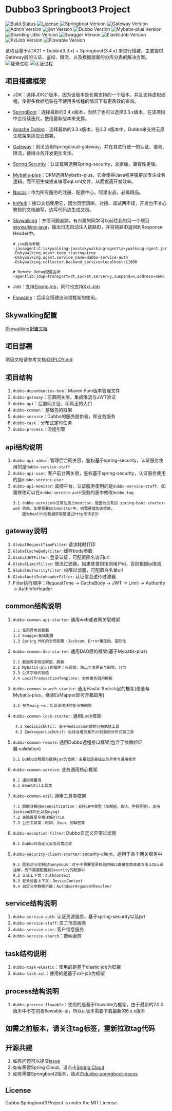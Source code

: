 # Dubbo3 Springboot3 Project

[![Build Status](https://img.shields.io/badge/Build-ZhiQinlsZhen-red)](https://github.com/ZhiQinIsZhen)
[![License](https://img.shields.io/badge/License-MIT-yellow)](https://github.com/ZhiQinIsZhen/auth-netty/blob/main/LICENSE)
![Springboot Version](https://img.shields.io/badge/Springboot-3.4.1-brightgreen)
![Gateway Version](https://img.shields.io/badge/Gateway-4.1.5-brightgreen)
![Admin Version](https://img.shields.io/badge/Admin-3.4.1-brightgreen)
![jjwt Version](https://img.shields.io/badge/jjwt-0.12.6-brightgreen)
![Dubbo Version](https://img.shields.io/badge/Dubbo-3.3.2-brightgreen)
![Mybatis-plus Version](https://img.shields.io/badge/MybatisPlus-3.5.9-brightgreen)
![Sharding-jdbc Version](https://img.shields.io/badge/ShardingJdbc-5.5.1-brightgreen)
![Swagger Version](https://img.shields.io/badge/knife4j-4.4.0-brightgreen)
![ElasticJob Version](https://img.shields.io/badge/elasticjob-3.0.4-brightgreen)
![XxlJob Version](https://img.shields.io/badge/xxljob-2.4.2-brightgreen)
![Flowable Version](https://img.shields.io/badge/flowable-7.1.0-brightgreen)

该项目基于JDK21 + Dubbo(3.3.x) + Springboot(3.4.x) 来进行搭建，主要提供Gateway层的认证、鉴权、限流，以及数据层面的分库分表的解决方案。
![登录过程](/document/login.png)
![认证过程](/document/authority.png)

## 项目搭建框架

- JDK：选择JDK21版本，因为该版本是长期支持的一个版本，并且支持虚拟线程，使得多数据组装在不使用多线程的情况下有更高效的查询。
- [SpringBoot](https://spring.io/projects/spring-boot)：选择最新的3.4.x版本，当然了也可以选择3.3.x版本，在该项目中会持续迭代，使用最新版本来支撑。
- [Apache Dubbo](https://cn.dubbo.apache.org/zh-cn/index.html)：选择最新的3.3.x版本，在3.3.x版本中，Dubbo来支持云原生框架来适应云部署。
- [Gateway](https://spring.io/projects/spring-cloud-gateway)：网关选用Springcloud-gateway，并在其进行统一的认证、鉴权、限流，使得业务开发更加专注。
- [Spring Security](https://spring.io/projects/spring-security)：认证框架选用Spring-security，全家桶，兼容性更强。
- [Mybatis-plus](https://baomidou.com/)：ORM选择Mybatis-plus，它会使得Java程序猿更加专注业务逻辑，而不用生成或者编写sql.xml文件，从而提高开发效率。
- [Nacos](https://nacos.io/zh-cn/)：作为所有服务的注册、配置中心，阿里出品，必属精品。
- [knife4j](https://doc.xiaominfo.com)：接口文档使用它，因为页面清晰，对接、调试两不误，开发也不关心繁琐的文档编写，边写代码边生成文档。
- [Skywalking](https://skywalking.apache.org/)：方便问题追踪，有兴趣的同学可以前往我的另一个项目[skywalking-java](https://github.com/ZhiQinIsZhen/skywalking-java)，输出日志自动注入链路ID，并将链路ID返回到Response Header中。
   ```properties
   # jvm启动参数
   -javaagent:C:\skywalking-java\skywalking-agent\skywalking-agent.jar
   -Dskywalking.agent.keep_tracing=true
   -Dskywalking.agent.service_name=dubbo-service-auth
   -Dskywalking.collector.backend_service=localhost:11800
   
   # Remote Debug配置监听
   -agentlib:jdwp=transport=dt_socket,server=y,suspend=n,address=6666
   ```
  
- Job：支持[ElasticJob](https://shardingsphere.apache.org/elasticjob)，同时也支持[Xxl-Job](https://www.xuxueli.com/xxl-job/)
- [Flowable](https://www.flowable.com/open-source)：后续会搭建出流程框架的使用。

## Skywalking配置

[Skywalking配置文档](https://github.com/ZhiQinIsZhen/dubbo-springboot3/tree/main/document/README.md)

## 项目部署
项目文档请参考文档:[DEPLOY.md](https://github.com/ZhiQinIsZhen/dubbo-springboot3/tree/main/document/DEPLOY.md)

## 项目结构

1. `dubbo-dependencies-bom`：Maven Pom版本管理文件
2. `dubbo-gateway`：前置网关层，集成限流与JWT验证
3. `dubbo-api`：后置网关层，即真正的入口
4. `dubbo-common`：基础包的框架
5. `dubbo-service`：Dubbo的服务提供者，即业务服务
6. `dubbo-task`：分布式定时任务
7. `dubbo-process`：流程引擎

## api结构说明

1. `dubbo-api-admin`: 管理后台网关层，鉴权基于spring-security，认证服务使用的是`dubbo-service-staff`
2. `dubbo-api-user`: 客户前台网关层，鉴权基于spring-security，认证服务使用的是`dubbo-service-user`
3. `dubbo-api-monitor`: 监控平台，认证服务使用的是`dubbo-service-staff`，如需修改可以在`dubbo-service-auth`服务的表中修改`dubbo_tag`
    ```text
    3.1 dubbo-service中没有注册上monitor，是因为没有加 spring-boot-starter-web 依赖，如果需要加入monitor中，则需要增加该依赖，
        因为health的数据获取是通过http来请求的
    ```
## gateway说明
1. `GlobalRequestTimeFilter`: 请求耗时打印
2. `GlobalCacheBodyFilter`: 缓存body参数
3. `GlobalJWTFilter`: 登录认证，可配置匿名访问url
4. `GlobalLimitFilter`: 限流过滤器，如果登录则按照用户id，否则根据ip限流
5. `GlobalAuthorityFilter`: 权限过滤器，可配置白名单url
6. `GlobalAuthInfoHeaderFilter`: 认证信息透传过滤器
7. Filter执行顺序：RequestTime -> CacheBody -> JWT -> Limit -> Authority -> AuthInfoHeader

## common结构说明

1. `dubbo-common-api-starter`: 通用web或者网关层框架
    ```text
    1.1 全局异常拦截器
    1.2 Swagger基础配置
    1.3 Spring MVC的全局配置：Jackson、Error重定向、国际化
    ```
2. `dubbo-common-dao-starter`: 通用DAO层的框架(基于Mybatis-plus)
    ```text
    2.1 数据库字段加解密、脱敏
    2.2 Mybatis-plus的插件：乐观锁、防止全表更新与删除、分页
    2.3 公共字段的赋值
    2.4 LocalTransactionTemplate: 本地事务调用模板
    ```
3. `dubbo-common-search-starter`: 通用Elastic Search层的框架(借鉴与Mybatis-plus，继承EsMapper即可开箱即用)
    ````text
    3.1 参考easy-es：后续该模块可能会被删除
    ````
4. `dubbo-common-lock-starter`: 通用Lock框架
   ```text
    4.1 RedisLockUtil: 基于Redisson封装的分布式锁工具
    4.2 ZookeeperLockUtil: 后续会增加基于zk封装的分布式锁工具
    ```
5. `dubbo-common-remote`: 通用Dubbo远程接口框架(包含了参数验证器:validation)
    ```text
    5.1 Dubbo远程服务提供jar的依赖：主要就是基础业务异常与通用枚举
    ```
6. `dubbo-common-service`: 业务通用核心框架
    ```text
    6.1 通用常量池
    6.2 BeanUtil工具类
    ```
7. `dubbo-common-util`: 通用工具类框架
    ```text
    7.1 脱敏注解@Desensitization：支持10中类型（加解密、DFA、手机号等），支持Jackson序列化以及mysql
    7.2 去除首尾空格注解@Trim
    7.3 公告工具类：时间、Json、加解密等
    ```
8. `dubbo-exception-filter`: Dubbo自定义异常过滤器
    ```text
    8.1 Dubbo对自定义业务异常过滤
    ```
9. `dubbo-security-client-starter`: security-client，适用于各个网关服务中
    ```text
    9.1 匿名访问注解@Anonymous：对于不需要登录校验的接口直接在类或者方法上加上该注解，而不需要配置到Security的配置中
    9.2 认证上下文：AuthContext
    9.3 登录设备上下文：DeviceContext
    9.4 自定义参数解析器：AuthUserArgumentResolver
    ```

## service结构说明

1. `dubbo-service-auth`: 认证资源服务，基于spring-security以及jwt
2. `dubbo-service-staff`: 员工信息服务
3. `dubbo-service-user`: 客户信息服务
4. `dubbo-service-search`：搜索服务

## task结构说明
1. `dubbo-task-elastic`：使用的是基于elastic job为框架
2. `dubbo-task-xxl`：使用的是基于xxl-job为框架

## process结构说明
1. `dubbo-process-flowable`：使用的是基于flowable为框架，由于最新的7.0.0版本中不在包含flowable-ui，所以ui版本需要下载最新的6.x.x版本

## 如需之前版本，请关注tag标签，重新拉取tag代码

## 开源共建
1. 如有问题可以提交[issue](https://github.com/ZhiQinIsZhen/dubbo-springboot3/issues)
2. 如有需要Spring Cloud，请点击[Spring Cloud](https://github.com/ZhiQinIsZhen/springcloud-demo)
3. 如有需要Springboot2版本，请点击[dubbo-springboot-nacos](https://github.com/ZhiQinIsZhen/dubbo-springboot-nacos)

## License
Dubbo Springboot3 Project is under the MIT License.